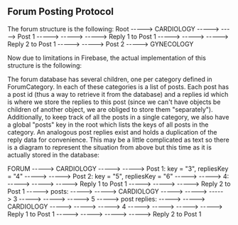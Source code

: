 ## Forum Posting Protocol

The forum structure is the following:
Root
-----> CARDIOLOGY
-----> -----> Post 1
-----> -----> -----> Reply 1 to Post 1
-----> -----> -----> Reply 2 to Post 1
-----> -----> Post 2
-----> GYNECOLOGY

Now due to limitations in Firebase, the actual implementation of this structure is the following:

The forum database has several children, one per category defined in ForumCategory. In each of these
categories is a list of posts. Each post has a post id (thus a way to retrieve it from the database)
and a replies id which is where we store the replies to this post (since we can't have objects be
children of another object, we are obliged to store them "separately"). Additionally, to keep track
of all the posts in a single category, we also have a global "posts" key in the root which lists the 
keys of all posts in the category. An analogous post replies exist and holds a duplication of the 
reply data for convenience.
This may be a little complicated as text so there is a diagram to represent the situation from above
but this time as it is actually stored in the database:

FORUM
-----> CARDIOLOGY
-----> -----> Post 1: key = "3", repliesKey = "4"
-----> -----> Post 2: key = "5", repliesKey = "6"
-----> -----> 4:
-----> -----> -----> Reply 1 to Post 1
-----> -----> -----> Reply 2 to Post 1
-----> posts:
-----> -----> CARDIOLOGY
-----> -----> -----> 3
-----> -----> -----> 5
-----> post replies:
-----> -----> CARDIOLOGY
-----> -----> -----> 4
-----> -----> -----> -----> Reply 1 to Post 1
-----> -----> -----> -----> Reply 2 to Post 1


